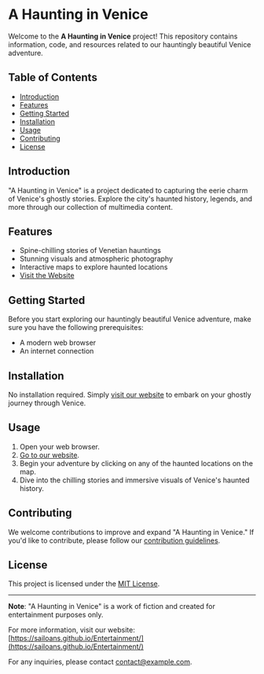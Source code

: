 # A Haunting in Venice

Welcome to the **A Haunting in Venice** project! This repository contains information, code, and resources related to our hauntingly beautiful Venice adventure.

## Table of Contents
- [Introduction](#introduction)
- [Features](#features)
- [Getting Started](#getting-started)
- [Installation](#installation)
- [Usage](#usage)
- [Contributing](#contributing)
- [License](#license)

## Introduction

"A Haunting in Venice" is a project dedicated to capturing the eerie charm of Venice's ghostly stories. Explore the city's haunted history, legends, and more through our collection of multimedia content.

## Features

- Spine-chilling stories of Venetian hauntings
- Stunning visuals and atmospheric photography
- Interactive maps to explore haunted locations
- [Visit the Website](https://sailoans.github.io/Entertainment/)

## Getting Started

Before you start exploring our hauntingly beautiful Venice adventure, make sure you have the following prerequisites:

- A modern web browser
- An internet connection

## Installation

No installation required. Simply [visit our website](https://sailoans.github.io/Entertainment/) to embark on your ghostly journey through Venice.

## Usage

1. Open your web browser.
2. [Go to our website](https://sailoans.github.io/Entertainment/).
3. Begin your adventure by clicking on any of the haunted locations on the map.
4. Dive into the chilling stories and immersive visuals of Venice's haunted history.

## Contributing

We welcome contributions to improve and expand "A Haunting in Venice." If you'd like to contribute, please follow our [contribution guidelines](CONTRIBUTING.md).

## License

This project is licensed under the [MIT License](LICENSE).

---

**Note**: "A Haunting in Venice" is a work of fiction and created for entertainment purposes only.

For more information, visit our website: [https://sailoans.github.io/Entertainment/](https://sailoans.github.io/Entertainment/)

For any inquiries, please contact [contact@example.com](mailto:contact@example.com).
